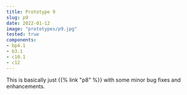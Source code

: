```yaml
---
title: Prototype 9
slug: p9
date: 2022-01-12
image: "prototypes/p9.jpg"
tested: true
components:
- bp4.1
- b3.1
- c10.1
- c12
---
```


This is basically just {{% link "p8" %}} with some minor bug fixes and enhancements.
